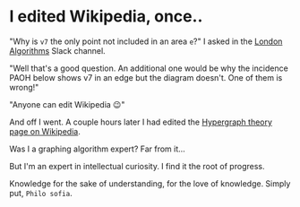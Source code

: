 # I edited Wikipedia, once..

"Why is `v7` the only point not included in an area `e`?" I asked in the [London Algorithms](https://www.meetup.com/London-Algorithms-Meetup/) Slack channel.

"Well that's a good question. An additional one would be why the incidence PAOH below shows v7 in an edge but the diagram doesn't. One of them is wrong!"

"Anyone can edit Wikipedia :wink:"

And off I went. A couple hours later I had edited the [Hypergraph theory page on Wikipedia](https://en.m.wikipedia.org/wiki/Hypergraph).

Was I a graphing algorithm expert? Far from it... 

But I'm an expert in intellectual curiosity. I find it the root of progress. 

Knowledge for the sake of understanding, for the love of knowledge. Simply put, `Philo sofia`.
